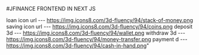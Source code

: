 #JFINANCE FRONTEND IN NEXT JS

loan icon url --- https://img.icons8.com/3d-fluency/94/stack-of-money.png
saving icon url --- https://img.icons8.com/3d-fluency/94/coins.png
deposit 3d --- https://img.icons8.com/3d-fluency/94/wallet.png
withdraw 3d --- https://img.icons8.com/3d-fluency/94/money-transfer.png
payment d --- https://img.icons8.com/3d-fluency/94/cash-in-hand.png"